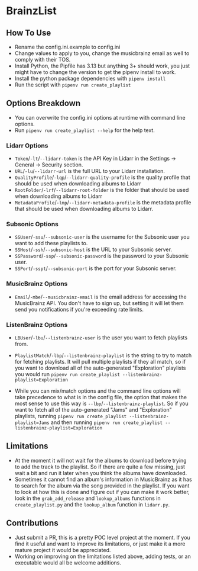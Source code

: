 # BrainzList

## How To Use
- Rename the config.ini.example to config.ini
- Change values to apply to you, change the musicbrainz email as well to comply with their TOS.
- Install Python, the Pipfile has 3.13 but anything 3+ should work, you just might have to change the version to get the pipenv install to work.
- Install the python package dependencies with `pipenv install`
- Run the script with `pipenv run create_playlist`

## Options Breakdown
- You can overwrite the config.ini options at runtime with command line options.
- Run `pipenv run create_playlist --help` for the help text.
### Lidarr Options
- `Token`/`-lt`/`--lidarr-token` is the API Key in Lidarr in the Settings -> General -> Security section.
- `URL`/`-lu`/`--lidarr-url` is the full URL to your Lidarr installation.
- `QualityProfile`/`-lqp`/`--lidarr-quality-profile` is the quality profile that should be used when downloading albums to Lidarr
- `RootFolder`/`-lrf`/`--lidarr-root-folder` is the folder that should be used when downloading albums to Lidarr
- `MetadataProfile`/`-lmp`/`--lidarr-metadata-profile` is the metadata profile that should be used when downloading albums to Lidarr.
### Subsonic Options
- `SSUser`/`-ssu`/`--subsonic-user` is the username for the Subsonic user you want to add these playlists to.
- `SSHost`/`-ssh`/`--subsonic-host` is the URL to your Subsonic server.
- `SSPassword`/`-ssp`/`--subsonic-password` is the password to your Subsonic user.
- `SSPort`/`-sspt`/`--subsonic-port` is the port for your Subsonic server.
### MusicBrainz Options
- `Email`/`-mbe`/`--musicbrainz-email` is the email address for accessing the MusicBrainz API. You don't have to sign up, but setting it will let them send you notifications if you're exceeding rate limits.
### ListenBrainz Options
- `LBUser`/`-lbu`/`--listenbrainz-user` is the user you want to fetch playlists from.
- `PlaylistMatch`/`-lbp`/`--listenbrainz-playlist` is the string to try to match for fetching playlists. It will pull multiple playlists if they all match, so if you want to download all of the auto-generated "Exploration" playlists you would run `pipenv run create_playlist --listenbrainz-playlist=Exploration`

- While you can mix/match options and the command line options will take precedence to what is in the config file, the option that makes the most sense to use this way is `--lbp`/`--listenbrainz-playlist`. So if you want to fetch all of the auto-generated "Jams" and "Exploration" playlists, running `pipenv run create_playlist --listenbrainz-playlist=Jams` and then running `pipenv run create_playlist --listenbrainz-playlist=Exploration`

## Limitations
- At the moment it will not wait for the albums to download before trying to add the track to the playlist. So if there are quite a few missing, just wait a bit and run it later when you think the albums have downloaded.
- Sometimes it cannot find an album's information in MusicBrainz as it has to search for the album via the song provided in the playlist. If you want to look at how this is done and figure out if you can make it work better, look in the `grab_add_release` and `lookup_albums` functions in `create_playlist.py` and the `lookup_album` function in `lidarr.py`.

## Contributions
- Just submit a PR, this is a pretty POC level project at the moment. If you find it useful and want to improve its limitations, or just make it a more mature project it would be appreciated.
- Working on improving on the limitations listed above, adding tests, or an executable would all be welcome additions.
